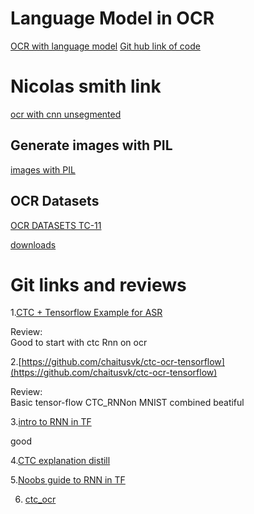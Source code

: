 # Language Model in OCR
[OCR with language model](https://medium.com/apache-mxnet/handwriting-ocr-handwriting-recognition-and-language-modeling-with-mxnet-gluon-4c7165788c67)
[Git hub link of code](https://github.com/ThomasDelteil/HandwrittenTextRecognition_MXNet)


# Nicolas smith link
[ocr with cnn unsegmented](https://nicholastsmith.wordpress.com/2017/10/14/deep-learning-ocr-using-tensorflow-and-python/)

## Generate images with PIL
[images with PIL](https://code-maven.com/create-images-with-python-pil-pillow)


## OCR Datasets
[OCR DATASETS TC-11](http://tc11.cvc.uab.es/)

[downloads](http://www.iapr-tc11.org/mediawiki/index.php/Datasets_List)

# Git links and reviews   
1.[CTC + Tensorflow Example for ASR](https://github.com/chaitusvk/tensorflow_lstm_ctc_ocr)      

Review:    
Good to start with ctc Rnn on ocr 

2.[https://github.com/chaitusvk/ctc-ocr-tensorflow](https://github.com/chaitusvk/ctc-ocr-tensorflow)      

Review:   
Basic tensor-flow CTC_RNNon MNIST combined beatiful

3.[intro to RNN in TF](https://danijar.com/introduction-to-recurrent-networks-in-tensorflow/)      

good 

4.[CTC explanation distill](https://distill.pub/2017/ctc/)    

5.[Noobs guide to RNN in TF](http://monik.in/a-noobs-guide-to-implementing-rnn-lstm-using-tensorflow/)     

6. [ctc_ocr](https://towardsdatascience.com/build-a-handwritten-text-recognition-system-using-tensorflow-2326a3487cd5)










 


